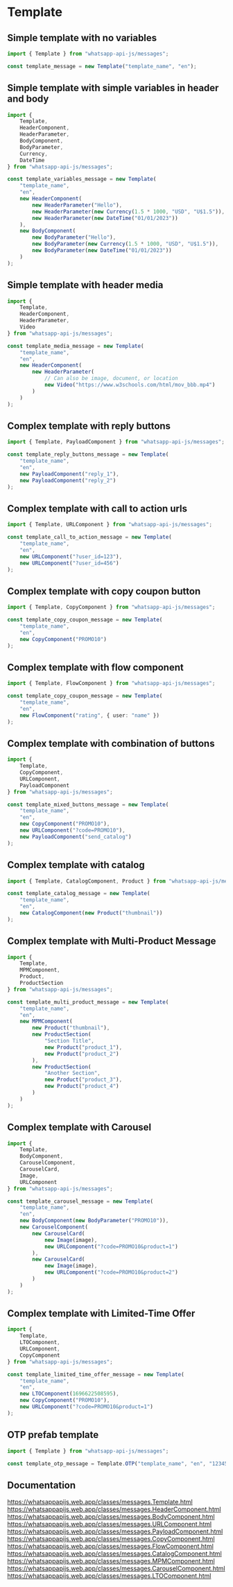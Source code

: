 # Template

## Simple template with no variables

```ts
import { Template } from "whatsapp-api-js/messages";

const template_message = new Template("template_name", "en");
```

## Simple template with simple variables in header and body

```ts
import {
    Template,
    HeaderComponent,
    HeaderParameter,
    BodyComponent,
    BodyParameter,
    Currency,
    DateTime
} from "whatsapp-api-js/messages";

const template_variables_message = new Template(
    "template_name",
    "en",
    new HeaderComponent(
        new HeaderParameter("Hello"),
        new HeaderParameter(new Currency(1.5 * 1000, "USD", "U$1.5")),
        new HeaderParameter(new DateTime("01/01/2023"))
    ),
    new BodyComponent(
        new BodyParameter("Hello"),
        new BodyParameter(new Currency(1.5 * 1000, "USD", "U$1.5")),
        new BodyParameter(new DateTime("01/01/2023"))
    )
);
```

## Simple template with header media

```ts
import {
    Template,
    HeaderComponent,
    HeaderParameter,
    Video
} from "whatsapp-api-js/messages";

const template_media_message = new Template(
    "template_name",
    "en",
    new HeaderComponent(
        new HeaderParameter(
            // Can also be image, document, or location
            new Video("https://www.w3schools.com/html/mov_bbb.mp4")
        )
    )
);
```

## Complex template with reply buttons

```ts
import { Template, PayloadComponent } from "whatsapp-api-js/messages";

const template_reply_buttons_message = new Template(
    "template_name",
    "en",
    new PayloadComponent("reply_1"),
    new PayloadComponent("reply_2")
);
```

## Complex template with call to action urls

```ts
import { Template, URLComponent } from "whatsapp-api-js/messages";

const template_call_to_action_message = new Template(
    "template_name",
    "en",
    new URLComponent("?user_id=123"),
    new URLComponent("?user_id=456")
);
```

## Complex template with copy coupon button

```ts
import { Template, CopyComponent } from "whatsapp-api-js/messages";

const template_copy_coupon_message = new Template(
    "template_name",
    "en",
    new CopyComponent("PROMO10")
);
```

## Complex template with flow component

```ts
import { Template, FlowComponent } from "whatsapp-api-js/messages";

const template_copy_coupon_message = new Template(
    "template_name",
    "en",
    new FlowComponent("rating", { user: "name" })
);
```

## Complex template with combination of buttons

```ts
import {
    Template,
    CopyComponent,
    URLComponent,
    PayloadComponent
} from "whatsapp-api-js/messages";

const template_mixed_buttons_message = new Template(
    "template_name",
    "en",
    new CopyComponent("PROMO10"),
    new URLComponent("?code=PROMO10"),
    new PayloadComponent("send_catalog")
);
```

## Complex template with catalog

```ts
import { Template, CatalogComponent, Product } from "whatsapp-api-js/messages";

const template_catalog_message = new Template(
    "template_name",
    "en",
    new CatalogComponent(new Product("thumbnail"))
);
```

## Complex template with Multi-Product Message

```ts
import {
    Template,
    MPMComponent,
    Product,
    ProductSection
} from "whatsapp-api-js/messages";

const template_multi_product_message = new Template(
    "template_name",
    "en",
    new MPMComponent(
        new Product("thumbnail"),
        new ProductSection(
            "Section Title",
            new Product("product_1"),
            new Product("product_2")
        ),
        new ProductSection(
            "Another Section",
            new Product("product_3"),
            new Product("product_4")
        )
    )
);
```

## Complex template with Carousel

```ts
import {
    Template,
    BodyComponent,
    CarouselComponent,
    CarouselCard,
    Image,
    URLComponent
} from "whatsapp-api-js/messages";

const template_carousel_message = new Template(
    "template_name",
    "en",
    new BodyComponent(new BodyParameter("PROMO10")),
    new CarouselComponent(
        new CarouselCard(
            new Image(image),
            new URLComponent("?code=PROMO10&product=1")
        ),
        new CarouselCard(
            new Image(image),
            new URLComponent("?code=PROMO10&product=2")
        )
    )
);
```

## Complex template with Limited-Time Offer

```ts
import {
    Template,
    LTOComponent,
    URLComponent,
    CopyComponent
} from "whatsapp-api-js/messages";

const template_limited_time_offer_message = new Template(
    "template_name",
    "en",
    new LTOComponent(1696622508595),
    new CopyComponent("PROMO10"),
    new URLComponent("?code=PROMO10&product=1")
);
```

## OTP prefab template

```ts
import { Template } from "whatsapp-api-js/messages";

const template_otp_message = Template.OTP("template_name", "en", "123456");
```

## Documentation

https://whatsappapijs.web.app/classes/messages.Template.html
https://whatsappapijs.web.app/classes/messages.HeaderComponent.html
https://whatsappapijs.web.app/classes/messages.BodyComponent.html
https://whatsappapijs.web.app/classes/messages.URLComponent.html
https://whatsappapijs.web.app/classes/messages.PayloadComponent.html
https://whatsappapijs.web.app/classes/messages.CopyComponent.html
https://whatsappapijs.web.app/classes/messages.FlowComponent.html
https://whatsappapijs.web.app/classes/messages.CatalogComponent.html
https://whatsappapijs.web.app/classes/messages.MPMComponent.html
https://whatsappapijs.web.app/classes/messages.CarouselComponent.html
https://whatsappapijs.web.app/classes/messages.LTOComponent.html
